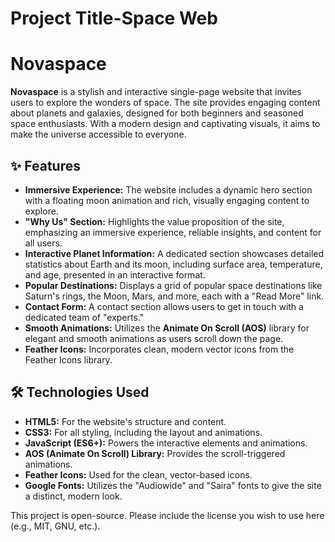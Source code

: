 



# Project Title-Space Web


# Novaspace

**Novaspace** is a stylish and interactive single-page website that invites users to explore the wonders of space. The site provides engaging content about planets and galaxies, designed for both beginners and seasoned space enthusiasts. With a modern design and captivating visuals, it aims to make the universe accessible to everyone.

## ✨ Features

* **Immersive Experience:** The website includes a dynamic hero section with a floating moon animation and rich, visually engaging content to explore.
* **"Why Us" Section:** Highlights the value proposition of the site, emphasizing an immersive experience, reliable insights, and content for all users.
* **Interactive Planet Information:** A dedicated section showcases detailed statistics about Earth and its moon, including surface area, temperature, and age, presented in an interactive format.
* **Popular Destinations:** Displays a grid of popular space destinations like Saturn's rings, the Moon, Mars, and more, each with a "Read More" link.
* **Contact Form:** A contact section allows users to get in touch with a dedicated team of "experts."
* **Smooth Animations:** Utilizes the **Animate On Scroll (AOS)** library for elegant and smooth animations as users scroll down the page.
* **Feather Icons:** Incorporates clean, modern vector icons from the Feather Icons library.

## 🛠️ Technologies Used

* **HTML5:** For the website's structure and content.
* **CSS3:** For all styling, including the layout and animations.
* **JavaScript (ES6+):** Powers the interactive elements and animations.
* **AOS (Animate On Scroll) Library:** Provides the scroll-triggered animations.
* **Feather Icons:** Used for the clean, vector-based icons.
* **Google Fonts:** Utilizes the "Audiowide" and "Saira" fonts to give the site a distinct, modern look.



This project is open-source. Please include the license you wish to use here (e.g., MIT, GNU, etc.).

